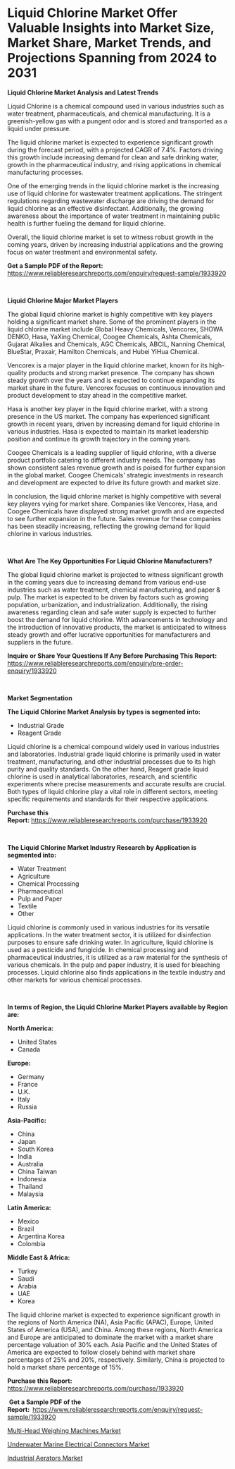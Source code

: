 <p><h1>Liquid Chlorine Market Offer Valuable Insights into Market Size, Market Share, Market Trends, and Projections Spanning from 2024 to 2031</h1></p><p><strong>Liquid Chlorine Market Analysis and Latest Trends</strong></p>
<p><p>Liquid Chlorine is a chemical compound used in various industries such as water treatment, pharmaceuticals, and chemical manufacturing. It is a greenish-yellow gas with a pungent odor and is stored and transported as a liquid under pressure.</p><p>The liquid chlorine market is expected to experience significant growth during the forecast period, with a projected CAGR of 7.4%. Factors driving this growth include increasing demand for clean and safe drinking water, growth in the pharmaceutical industry, and rising applications in chemical manufacturing processes.</p><p>One of the emerging trends in the liquid chlorine market is the increasing use of liquid chlorine for wastewater treatment applications. The stringent regulations regarding wastewater discharge are driving the demand for liquid chlorine as an effective disinfectant. Additionally, the growing awareness about the importance of water treatment in maintaining public health is further fueling the demand for liquid chlorine.</p><p>Overall, the liquid chlorine market is set to witness robust growth in the coming years, driven by increasing industrial applications and the growing focus on water treatment and environmental safety.</p></p>
<p><strong>Get a Sample PDF of the Report:&nbsp;</strong> <a href="https://www.reliableresearchreports.com/enquiry/request-sample/1933920">https://www.reliableresearchreports.com/enquiry/request-sample/1933920</a></p>
<p>&nbsp;</p>
<p><strong>Liquid Chlorine Major Market Players</strong></p>
<p><p>The global liquid chlorine market is highly competitive with key players holding a significant market share. Some of the prominent players in the liquid chlorine market include Global Heavy Chemicals, Vencorex, SHOWA DENKO, Hasa, YaXing Chemical, Coogee Chemicals, Ashta Chemicals, Gujarat Alkalies and Chemicals, AGC Chemicals, ABCIL, Nanning Chemical, BlueStar, Praxair, Hamilton Chemicals, and Hubei YiHua Chemical.</p><p>Vencorex is a major player in the liquid chlorine market, known for its high-quality products and strong market presence. The company has shown steady growth over the years and is expected to continue expanding its market share in the future. Vencorex focuses on continuous innovation and product development to stay ahead in the competitive market.</p><p>Hasa is another key player in the liquid chlorine market, with a strong presence in the US market. The company has experienced significant growth in recent years, driven by increasing demand for liquid chlorine in various industries. Hasa is expected to maintain its market leadership position and continue its growth trajectory in the coming years.</p><p>Coogee Chemicals is a leading supplier of liquid chlorine, with a diverse product portfolio catering to different industry needs. The company has shown consistent sales revenue growth and is poised for further expansion in the global market. Coogee Chemicals' strategic investments in research and development are expected to drive its future growth and market size.</p><p>In conclusion, the liquid chlorine market is highly competitive with several key players vying for market share. Companies like Vencorex, Hasa, and Coogee Chemicals have displayed strong market growth and are expected to see further expansion in the future. Sales revenue for these companies has been steadily increasing, reflecting the growing demand for liquid chlorine in various industries.</p></p>
<p>&nbsp;</p>
<p><strong>What Are The Key Opportunities For Liquid Chlorine Manufacturers?</strong></p>
<p><p>The global liquid chlorine market is projected to witness significant growth in the coming years due to increasing demand from various end-use industries such as water treatment, chemical manufacturing, and paper & pulp. The market is expected to be driven by factors such as growing population, urbanization, and industrialization. Additionally, the rising awareness regarding clean and safe water supply is expected to further boost the demand for liquid chlorine. With advancements in technology and the introduction of innovative products, the market is anticipated to witness steady growth and offer lucrative opportunities for manufacturers and suppliers in the future.</p></p>
<p><strong>Inquire or Share Your Questions If Any Before Purchasing This Report:</strong> <a href="https://www.reliableresearchreports.com/enquiry/pre-order-enquiry/1933920">https://www.reliableresearchreports.com/enquiry/pre-order-enquiry/1933920</a></p>
<p>&nbsp;</p>
<p><strong>Market Segmentation</strong></p>
<p><strong>The Liquid Chlorine Market Analysis by types is segmented into:</strong></p>
<p><ul><li>Industrial Grade</li><li>Reagent Grade</li></ul></p>
<p><p>Liquid chlorine is a chemical compound widely used in various industries and laboratories. Industrial grade liquid chlorine is primarily used in water treatment, manufacturing, and other industrial processes due to its high purity and quality standards. On the other hand, Reagent grade liquid chlorine is used in analytical laboratories, research, and scientific experiments where precise measurements and accurate results are crucial. Both types of liquid chlorine play a vital role in different sectors, meeting specific requirements and standards for their respective applications.</p></p>
<p><strong>Purchase this Report:&nbsp;</strong><a href="https://www.reliableresearchreports.com/purchase/1933920">https://www.reliableresearchreports.com/purchase/1933920</a></p>
<p>&nbsp;</p>
<p><strong>The Liquid Chlorine Market Industry Research by Application is segmented into:</strong></p>
<p><ul><li>Water Treatment</li><li>Agriculture</li><li>Chemical Processing</li><li>Pharmaceutical</li><li>Pulp and Paper</li><li>Textile</li><li>Other</li></ul></p>
<p><p>Liquid chlorine is commonly used in various industries for its versatile applications. In the water treatment sector, it is utilized for disinfection purposes to ensure safe drinking water. In agriculture, liquid chlorine is used as a pesticide and fungicide. In chemical processing and pharmaceutical industries, it is utilized as a raw material for the synthesis of various chemicals. In the pulp and paper industry, it is used for bleaching processes. Liquid chlorine also finds applications in the textile industry and other markets for various chemical processes.</p></p>
<p>&nbsp;</p>
<p><strong>In terms of Region, the Liquid Chlorine Market Players available by Region are:</strong></p>
<p>
    <p> <strong> North America: </strong>
        <ul>
            <li>United States</li>
            <li>Canada</li>
        </ul>
        </p> 
    <p> <strong> Europe: </strong>
        <ul>
            <li>Germany</li>
            <li>France</li>
            <li>U.K.</li>
            <li>Italy</li>
            <li>Russia</li>
        </ul>
        </p> 
    <p> <strong> Asia-Pacific: </strong>
        <ul>
            <li>China</li>
            <li>Japan</li>
            <li>South Korea</li>
            <li>India</li>
            <li>Australia</li>
            <li>China Taiwan</li>
            <li>Indonesia</li>
            <li>Thailand</li>
            <li>Malaysia</li>
        </ul>
        </p> 
    <p> <strong> Latin America: </strong>
        <ul>
            <li>Mexico</li>
            <li>Brazil</li>
            <li>Argentina Korea</li>
            <li>Colombia</li>
        </ul>
        </p> 
    <p> <strong> Middle East & Africa: </strong>
        <ul>
            <li>Turkey</li>
            <li>Saudi</li>
            <li>Arabia</li>
            <li>UAE</li>
            <li>Korea</li>
        </ul>
    </p>
    </p>
<p><p>The liquid chlorine market is expected to experience significant growth in the regions of North America (NA), Asia Pacific (APAC), Europe, United States of America (USA), and China. Among these regions, North America and Europe are anticipated to dominate the market with a market share percentage valuation of 30% each. Asia Pacific and the United States of America are expected to follow closely behind with market share percentages of 25% and 20%, respectively. Similarly, China is projected to hold a market share percentage of 15%.</p></p>
<p><strong>Purchase this Report: </strong><a href="https://www.reliableresearchreports.com/purchase/1933920">https://www.reliableresearchreports.com/purchase/1933920</a></p>
<p>&nbsp;<strong>Get a Sample PDF of the Report:&nbsp;&nbsp;</strong><a href="https://www.reliableresearchreports.com/enquiry/request-sample/1933920">https://www.reliableresearchreports.com/enquiry/request-sample/1933920</a></p>
<p><strong></strong></p>
<p><p><a href="https://view.publitas.com/reportprime-1/multi-head-weighing-machines-market-size-market-trends-and-growth-outlook-forecasted-for-period-from-2023-to-2030/">Multi-Head Weighing Machines Market</a></p><p><a href="https://view.publitas.com/reportprime-1/underwater-marine-electrical-connectors-market-research-report-the-key-to-successful-business-strategy-forecasted-for-period-from-2023-2030/">Underwater Marine Electrical Connectors Market</a></p><p><a href="https://view.publitas.com/reportprime-1/industrial-aerators-market-research-report-reveals-the-latest-trends-and-opportunities-of-this-market-for-period-from-2023-2030/">Industrial Aerators Market</a></p></p>